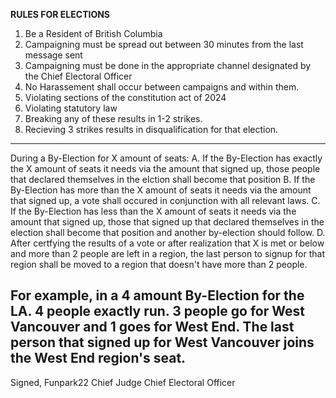 **RULES FOR ELECTIONS**

1. Be a Resident of British Columbia
2. Campaigning must be spread out between 30 minutes from the last message sent
3. Campaigning must be done in the appropriate channel designated by the Chief Electoral Officer
4. No Harassement shall occur between campaigns and within them.
5. Violating sections of the constitution act of 2024
6. Violating statutory law
7. Breaking any of these results in 1-2 strikes.
8. Recieving 3 strikes results in disqualification for that election.


----

During a By-Election for X amount of seats:
A. If the By-Election has exactly the X amount of seats it needs via the amount that signed up, those people that declared themselves in the elction shall become that position
B. If the By-Election has more than the X amount of seats it needs via the amount that signed up, a vote shall occured in conjunction with all relevant laws.
C. If the By-Election has less than the X amount of seats it needs via the amount that signed up, those that signed up that declared themselves in the election shall become that position and another by-election should follow.
D. After certfying the results of a vote or after realization that X is met or below and more than 2 people are left in a region, the last person to signup for that region shall be moved to a region that doesn't have more than 2 people.

For example, in a 4 amount By-Election for the LA. 4 people exactly run. 3 people go for West Vancouver and 1 goes for West End. The last person that signed up for West Vancouver joins the West End region's seat.
----
Signed, Funpark22
Chief Judge
Chief Electoral Officer

